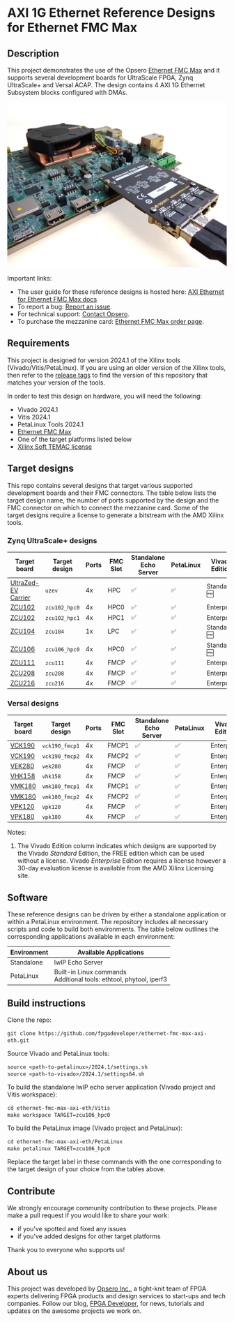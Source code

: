 # AXI 1G Ethernet Reference Designs for Ethernet FMC Max

## Description

This project demonstrates the use of the Opsero [Ethernet FMC Max] and it supports
several development boards for UltraScale FPGA, Zynq UltraScale+ and Versal ACAP. 
The design contains 4 AXI 1G Ethernet Subsystem blocks configured with DMAs.

![Application example](docs/source/images/ethernet-fmc-max-with-vek280.jpg "Ethernet FMC Max with VEK280")

Important links:

* The user guide for these reference designs is hosted here: [AXI Ethernet for Ethernet FMC Max docs](https://axieth-sgmii.ethernetfmc.com "AXI Ethernet for Ethernet FMC Max docs")
* To report a bug: [Report an issue](https://github.com/fpgadeveloper/ethernet-fmc-max-axi-eth/issues "Report an issue").
* For technical support: [Contact Opsero](https://opsero.com/contact-us "Contact Opsero").
* To purchase the mezzanine card: [Ethernet FMC Max order page](https://opsero.com/product/ethernet-fmc-max "Ethernet FMC Max order page").

## Requirements

This project is designed for version 2024.1 of the Xilinx tools (Vivado/Vitis/PetaLinux). 
If you are using an older version of the Xilinx tools, then refer to the 
[release tags](https://github.com/fpgadeveloper/ethernet-fmc-max-axi-eth/tags "releases")
to find the version of this repository that matches your version of the tools.

In order to test this design on hardware, you will need the following:

* Vivado 2024.1
* Vitis 2024.1
* PetaLinux Tools 2024.1
* [Ethernet FMC Max]
* One of the target platforms listed below
* [Xilinx Soft TEMAC license](https://ethernetfmc.com/getting-a-license-for-the-xilinx-tri-mode-ethernet-mac/ "Xilinx Soft TEMAC license")

## Target designs

This repo contains several designs that target various supported development boards and their
FMC connectors. The table below lists the target design name, the number of ports supported by the design and 
the FMC connector on which to connect the mezzanine card. Some of the target designs
require a license to generate a bitstream with the AMD Xilinx tools.

<!-- updater start -->
### Zynq UltraScale+ designs

| Target board          | Target design      | Ports       | FMC Slot    | Standalone<br> Echo Server | PetaLinux | Vivado<br> Edition |
|-----------------------|--------------------|-------------|-------------|-------|-------|-------|
| [UltraZed-EV Carrier] | `uzev`             | 4x          | HPC         | :white_check_mark: | :white_check_mark: | Standard :free: |
| [ZCU102]              | `zcu102_hpc0`      | 4x          | HPC0        | :white_check_mark: | :white_check_mark: | Enterprise |
| [ZCU102]              | `zcu102_hpc1`      | 4x          | HPC1        | :white_check_mark: | :white_check_mark: | Enterprise |
| [ZCU104]              | `zcu104`           | 1x          | LPC         | :white_check_mark: | :white_check_mark: | Standard :free: |
| [ZCU106]              | `zcu106_hpc0`      | 4x          | HPC0        | :white_check_mark: | :white_check_mark: | Standard :free: |
| [ZCU111]              | `zcu111`           | 4x          | FMCP        | :white_check_mark: | :white_check_mark: | Enterprise |
| [ZCU208]              | `zcu208`           | 4x          | FMCP        | :white_check_mark: | :white_check_mark: | Enterprise |
| [ZCU216]              | `zcu216`           | 4x          | FMCP        | :white_check_mark: | :white_check_mark: | Enterprise |

### Versal designs

| Target board          | Target design      | Ports       | FMC Slot    | Standalone<br> Echo Server | PetaLinux | Vivado<br> Edition |
|-----------------------|--------------------|-------------|-------------|-------|-------|-------|
| [VCK190]              | `vck190_fmcp1`     | 4x          | FMCP1       | :white_check_mark: | :white_check_mark: | Enterprise |
| [VCK190]              | `vck190_fmcp2`     | 4x          | FMCP2       | :white_check_mark: | :white_check_mark: | Enterprise |
| [VEK280]              | `vek280`           | 4x          | FMCP        | :white_check_mark: | :white_check_mark: | Enterprise |
| [VHK158]              | `vhk158`           | 4x          | FMCP        | :white_check_mark: | :white_check_mark: | Enterprise |
| [VMK180]              | `vmk180_fmcp1`     | 4x          | FMCP1       | :white_check_mark: | :white_check_mark: | Enterprise |
| [VMK180]              | `vmk180_fmcp2`     | 4x          | FMCP2       | :white_check_mark: | :white_check_mark: | Enterprise |
| [VPK120]              | `vpk120`           | 4x          | FMCP        | :white_check_mark: | :white_check_mark: | Enterprise |
| [VPK180]              | `vpk180`           | 4x          | FMCP        | :white_check_mark: | :white_check_mark: | Enterprise |

[UltraZed-EV Carrier]: https://www.xilinx.com/products/boards-and-kits/1-1s78dxb.html
[ZCU102]: https://www.xilinx.com/zcu102
[ZCU104]: https://www.xilinx.com/zcu104
[ZCU106]: https://www.xilinx.com/zcu106
[ZCU111]: https://www.xilinx.com/zcu111
[ZCU208]: https://www.xilinx.com/zcu208
[ZCU216]: https://www.xilinx.com/zcu216
[VCK190]: https://www.xilinx.com/vck190
[VEK280]: https://www.xilinx.com/vek280
[VHK158]: https://www.xilinx.com/vhk158
[VMK180]: https://www.xilinx.com/vmk180
[VPK120]: https://www.xilinx.com/vpk120
[VPK180]: https://www.xilinx.com/vpk180
<!-- updater end -->

Notes:

1. The Vivado Edition column indicates which designs are supported by the Vivado *Standard* Edition, the
   FREE edition which can be used without a license. Vivado *Enterprise* Edition requires
   a license however a 30-day evaluation license is available from the AMD Xilinx Licensing site.

## Software

These reference designs can be driven by either a standalone application or within a PetaLinux environment. 
The repository includes all necessary scripts and code to build both environments. The table 
below outlines the corresponding applications available in each environment:

| Environment      | Available Applications  |
|------------------|-------------------------|
| Standalone       | lwIP Echo Server |
| PetaLinux        | Built-in Linux commands<br>Additional tools: ethtool, phytool, iperf3 |

## Build instructions

Clone the repo:
```
git clone https://github.com/fpgadeveloper/ethernet-fmc-max-axi-eth.git
```

Source Vivado and PetaLinux tools:

```
source <path-to-petalinux>/2024.1/settings.sh
source <path-to-vivado>/2024.1/settings64.sh
```

To build the standalone lwIP echo server application (Vivado project and Vitis workspace):

```
cd ethernet-fmc-max-axi-eth/Vitis
make workspace TARGET=zcu106_hpc0
```

To build the PetaLinux image (Vivado project and PetaLinux):

```
cd ethernet-fmc-max-axi-eth/PetaLinux
make petalinux TARGET=zcu106_hpc0
```

Replace the target label in these commands with the one corresponding to the target design of your
choice from the tables above.

## Contribute

We strongly encourage community contribution to these projects. Please make a pull request if you
would like to share your work:
* if you've spotted and fixed any issues
* if you've added designs for other target platforms

Thank you to everyone who supports us!

## About us

This project was developed by [Opsero Inc.](https://opsero.com "Opsero Inc."),
a tight-knit team of FPGA experts delivering FPGA products and design services to start-ups and tech companies. 
Follow our blog, [FPGA Developer](https://www.fpgadeveloper.com "FPGA Developer"), for news, tutorials and
updates on the awesome projects we work on.

[Ethernet FMC Max]: https://ethernetfmc.com/docs/ethernet-fmc-max/overview/

